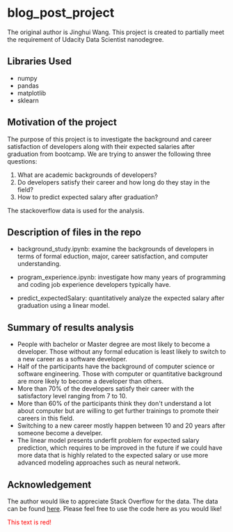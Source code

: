# blog_post_project
The original author is Jinghui Wang. This project is created to partially meet the requirement of Udacity Data Scientist nanodegree.

## Libraries Used
* numpy
* pandas
* matplotlib
* sklearn

## Motivation of the project
The purpose of this project is to investigate the background and career satisfaction of developers along with their expected salaries after graduation from bootcamp. We are trying to answer the following three questions:

1. What are academic backgrounds of developers?
2. Do developers satisfy their career and how long do they stay in the field?
3. How to predict expected salary after graduation?

The stackoverflow data is used for the analysis.

## Description of files in the repo
* background_study.ipynb: examine the backgrounds of developers in terms of formal eduction, major, career satisfaction, and computer understanding.

* program_experience.ipynb: investigate how many years of programming and coding job experience developers typically have.

* predict_expectedSalary: quantitatively analyze the expected salary after graduation using a linear model.

## Summary of results analysis
* People with bachelor or Master degree are most likely to become a developer. Those without any formal education is least likely to switch to a new career as a software developer.
* Half of the participants have the background of computer science or software engineering. Those with computer or quantitative background are more likely to become a developer than others. 
* More than 70% of the developers satisfy their career with the satisfactory level ranging from 7 to 10.
* More than 60% of the participants think they don't understand a lot about computer but are willing to get further trainings to promote their careers in this field.
* Switching to a new career mostly happen between 10 and 20 years after someone become a develper.
* The linear model presents underfit problem for expected salary prediction, which requires to be improved in the future if we could have more data that is highly related to the expected salary or use more advanced modeling approaches such as neural network.

## Acknowledgement 
The author would like to appreciate Stack Overflow for the data. The data can be found [here](https://www.kaggle.com/datasets/stackoverflow/so-survey-2017). Please feel free to use the code here as you would like!

<font color="red">This text is red!</font>